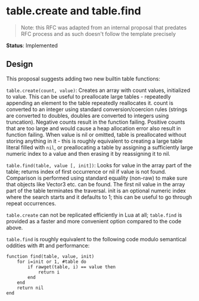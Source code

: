# table.create and table.find

> Note: this RFC was adapted from an internal proposal that predates RFC process and as such doesn't follow the template precisely

**Status**: Implemented

## Design

This proposal suggests adding two new builtin table functions:

`table.create(count, value)`: Creates an array with count values, initialized to value. This can be useful to preallocate large tables - repeatedly appending an element to the table repeatedly reallocates it. count is converted to an integer using standard conversion/coercion rules (strings are converted to doubles, doubles are converted to integers using truncation). Negative counts result in the function failing. Positive counts that are too large and would cause a heap allocation error also result in function failing. When value is nil or omitted, table is preallocated without storing anything in it - this is roughly equivalent to creating a large table literal filled with `nil`, or preallocating a table by assigning a sufficiently large numeric index to a value and then erasing it by reassigning it to nil.

`table.find(table, value [, init])`: Looks for value in the array part of the table; returns index of first occurrence or nil if value is not found. Comparison is performed using standard equality (non-raw) to make sure that objects like Vector3 etc. can be found. The first nil value in the array part of the table terminates the traversal. init is an optional numeric index where the search starts and it defaults to 1; this can be useful to go through repeat occurrences.

`table.create` can not be replicated efficiently in Lua at all; `table.find` is provided as a faster and more convenient option compared to the code above.

`table.find` is roughly equivalent to the following code modulo semantical oddities with #t and performance:

```
function find(table, value, init)
    for i=init or 1, #table do
        if rawget(table, i) == value then
            return i
        end
    end
    return nil
end
``` 

